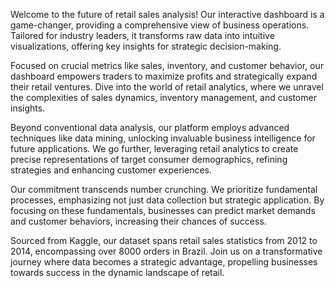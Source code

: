 Welcome to the future of retail sales analysis! Our interactive dashboard is a game-changer, providing a comprehensive view of business operations. Tailored for industry leaders, it transforms raw data into intuitive visualizations, offering key insights for strategic decision-making.

Focused on crucial metrics like sales, inventory, and customer behavior, our dashboard empowers traders to maximize profits and strategically expand their retail ventures. Dive into the world of retail analytics, where we unravel the complexities of sales dynamics, inventory management, and customer insights.

Beyond conventional data analysis, our platform employs advanced techniques like data mining, unlocking invaluable business intelligence for future applications. We go further, leveraging retail analytics to create precise representations of target consumer demographics, refining strategies and enhancing customer experiences.

Our commitment transcends number crunching. We prioritize fundamental processes, emphasizing not just data collection but strategic application. By focusing on these fundamentals, businesses can predict market demands and customer behaviors, increasing their chances of success.

Sourced from Kaggle, our dataset spans retail sales statistics from 2012 to 2014, encompassing over 8000 orders in Brazil. Join us on a transformative journey where data becomes a strategic advantage, propelling businesses towards success in the dynamic landscape of retail.
